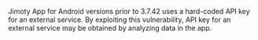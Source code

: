 Jimoty App for Android versions prior to 3.7.42 uses a hard-coded API key for an external service. By exploiting this vulnerability, API key for an external service may be obtained by analyzing data in the app.